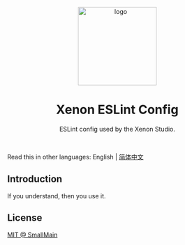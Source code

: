 <!-- 标志 -->
<p align="center">
  <a target="_blank" rel="noopener noreferrer">
    <img width="180" src="https://camo.githubusercontent.com/1363006fb34b45f989f79338f7b220282fa7f09e7431cb6c41d56e8897e87fe0/68747470733a2f2f65736c696e742e6f72672f69636f6e2e737667" alt="logo">
  </a>
</p>
<!-- 名字 -->
<h1 align="center">Xenon ESLint Config</h1>
<!-- 描述 -->
<p align="center">ESLint config used by the Xenon Studio.</p>
<br/>

Read this in other languages: English | [简体中文](./README_zh-CN.md)

## Introduction

If you understand, then you use it.

## License

[MIT @ SmallMain](../LICENSE)
